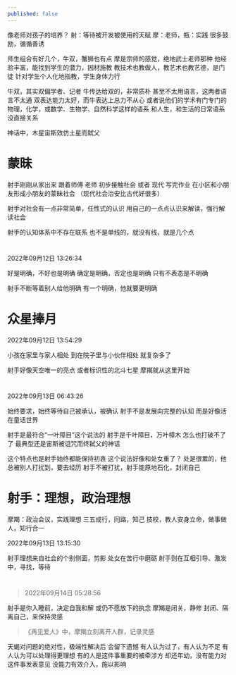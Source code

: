 ```yaml
---
published: false
---
```

像老师对孩子的培养？
射：等待被开发被使用的天赋
摩：老师，瓶：实践
很多鼓励，循循善诱

师生组合有好几个，牛双，蟹狮也有点
摩是宗师的感觉，绝地武士老师那种
他经验丰富，能找到学生的潜力，因材施教
教技术也教做人，教艺术也教艺德，是门徒
针对学生个人化地指教，学生身体力行

牛双，其实双偏学者、记者
牛传达给双的，非常质朴
甚至不太用语言，这两者语言不太通
双表达能力太好，而牛表达上总力不从心
或者说他们的学术有门专门的
物理，化学，或数学、生物学、自然科学这样的语系
和人生，和生活的日常语系没直接关系

神话中，木星宙斯效仿土星而弑父

# 蒙昧
射手刚刚从家出来 跟着师傅 老师 初步接触社会
或者 现代 写完作业 在小区和小朋友形成小朋友的蒙昧社会
（现代社会治安比古代好很多）

射手对社会有一点非常简单，任性式的认识
用自己的一点点认识来解读，强行解读社会

射手的认知体系中不存在联系
也不是单线的，就没有线，就是几个点

#

2022年09月12日 13:26:34

好是明确，不好也是明确
确定是明确，否定也是明确
只有不表态是不明确

射手不断等着别人给他明确
有一个明确，他就要更明确

# 众星捧月
2022年09月12日 13:54:29

小孩在家里与家人相处
到在院子里与小伙伴相处 就复杂多了

射手好像天空唯一的亮点
或者标识性的北斗七星
摩羯就从这里开始

#

2022年09月13日 06:43:26

始终要求，始终等待自己被承认，被确认
射手不是发展向完整的认知
而是好像活在童话世界

射手是最符合“一叶障目”这个说法的
射手是千叶障目，万叶樟木
怎么也打破不了了
最典型还是宙斯被诅咒而终弑父的神话

这个特点也是射手始终都能保持初衷
这个说法好像和处女重了？
处是很累的，他总被别人打扰到，要去经历
射手不被打扰，射手能原地石化，封闭自己

# 射手：理想，政治理想
摩羯：政治会议，实践理想
三五成行，同路，知己
技校，教人安身立命，做事做人，知行合一

2022年09月13日 13:15:30

射手理想来自社会的个别侧面，剪影
处女在苦行中磨砺
射手则在互相引导、激发中，寻找，等待

#

>2022年09月14日 05:28:56

射手是你入睡前，决定自我和解
或仍不愿放下的执念
摩羯是闭关，静修
封闭、隔离自己，来保持灵感
>《再见爱人》中，摩羯立刻离开人群，记录灵感

天蝎对问题的绝对性，极端性解决后
会留下遗憾
有人认为过了，有人认为不足
有人认为可以处理得更理想
有的人是这件事重要的被牵涉方
却还年幼，没有能力对这件事发表意见
没能力有效介入，施以影响
